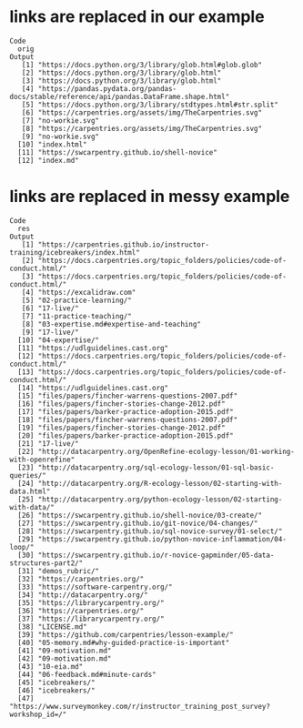 # links are replaced in our example

    Code
      orig
    Output
       [1] "https://docs.python.org/3/library/glob.html#glob.glob"                                 
       [2] "https://docs.python.org/3/library/glob.html"                                           
       [3] "https://docs.python.org/3/library/glob.html"                                           
       [4] "https://pandas.pydata.org/pandas-docs/stable/reference/api/pandas.DataFrame.shape.html"
       [5] "https://docs.python.org/3/library/stdtypes.html#str.split"                             
       [6] "https://carpentries.org/assets/img/TheCarpentries.svg"                                 
       [7] "no-workie.svg"                                                                         
       [8] "https://carpentries.org/assets/img/TheCarpentries.svg"                                 
       [9] "no-workie.svg"                                                                         
      [10] "index.html"                                                                            
      [11] "https://swcarpentry.github.io/shell-novice"                                            
      [12] "index.md"                                                                              

# links are replaced in messy example

    Code
      res
    Output
       [1] "https://carpentries.github.io/instructor-training/icebreakers/index.html"     
       [2] "https://docs.carpentries.org/topic_folders/policies/code-of-conduct.html/"    
       [3] "https://docs.carpentries.org/topic_folders/policies/code-of-conduct.html/"    
       [4] "https://excalidraw.com"                                                       
       [5] "02-practice-learning/"                                                        
       [6] "17-live/"                                                                     
       [7] "11-practice-teaching/"                                                        
       [8] "03-expertise.md#expertise-and-teaching"                                       
       [9] "17-live/"                                                                     
      [10] "04-expertise/"                                                                
      [11] "https://udlguidelines.cast.org"                                               
      [12] "https://docs.carpentries.org/topic_folders/policies/code-of-conduct.html/"    
      [13] "https://docs.carpentries.org/topic_folders/policies/code-of-conduct.html/"    
      [14] "https://udlguidelines.cast.org"                                               
      [15] "files/papers/fincher-warrens-questions-2007.pdf"                              
      [16] "files/papers/fincher-stories-change-2012.pdf"                                 
      [17] "files/papers/barker-practice-adoption-2015.pdf"                               
      [18] "files/papers/fincher-warrens-questions-2007.pdf"                              
      [19] "files/papers/fincher-stories-change-2012.pdf"                                 
      [20] "files/papers/barker-practice-adoption-2015.pdf"                               
      [21] "17-live/"                                                                     
      [22] "http://datacarpentry.org/OpenRefine-ecology-lesson/01-working-with-openrefine"
      [23] "http://datacarpentry.org/sql-ecology-lesson/01-sql-basic-queries/"            
      [24] "http://datacarpentry.org/R-ecology-lesson/02-starting-with-data.html"         
      [25] "http://datacarpentry.org/python-ecology-lesson/02-starting-with-data/"        
      [26] "https://swcarpentry.github.io/shell-novice/03-create/"                        
      [27] "https://swcarpentry.github.io/git-novice/04-changes/"                         
      [28] "https://swcarpentry.github.io/sql-novice-survey/01-select/"                   
      [29] "https://swcarpentry.github.io/python-novice-inflammation/04-loop/"            
      [30] "https://swcarpentry.github.io/r-novice-gapminder/05-data-structures-part2/"   
      [31] "demos_rubric/"                                                                
      [32] "https://carpentries.org/"                                                     
      [33] "https://software-carpentry.org/"                                              
      [34] "http://datacarpentry.org/"                                                    
      [35] "https://librarycarpentry.org/"                                                
      [36] "https://carpentries.org/"                                                     
      [37] "https://librarycarpentry.org/"                                                
      [38] "LICENSE.md"                                                                   
      [39] "https://github.com/carpentries/lesson-example/"                               
      [40] "05-memory.md#why-guided-practice-is-important"                                
      [41] "09-motivation.md"                                                             
      [42] "09-motivation.md"                                                             
      [43] "10-eia.md"                                                                    
      [44] "06-feedback.md#minute-cards"                                                  
      [45] "icebreakers/"                                                                 
      [46] "icebreakers/"                                                                 
      [47] "https://www.surveymonkey.com/r/instructor_training_post_survey?workshop_id=/" 

